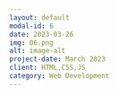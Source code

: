 ```yaml
---
layout: default
modal-id: 6
date: 2023-03-26
img: 06.png
alt: image-alt
project-date: March 2023
client: HTML,CSS,JS
category: Web Development
---
```

